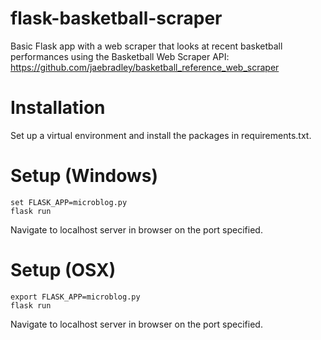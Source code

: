 # flask-basketball-scraper
Basic Flask app with a web scraper that looks at recent basketball performances using the Basketball Web Scraper API: https://github.com/jaebradley/basketball_reference_web_scraper

# Installation
Set up a virtual environment and install the packages in requirements.txt.

# Setup (Windows)
```
set FLASK_APP=microblog.py
flask run
```
Navigate to localhost server in browser on the port specified.

# Setup (OSX)
```
export FLASK_APP=microblog.py
flask run
```
Navigate to localhost server in browser on the port specified.
